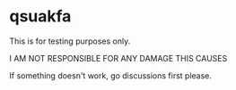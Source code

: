 # qsuakfa
This is for testing purposes only.

I AM NOT RESPONSIBLE FOR ANY DAMAGE THIS CAUSES

If something doesn't work, go discussions first please.
